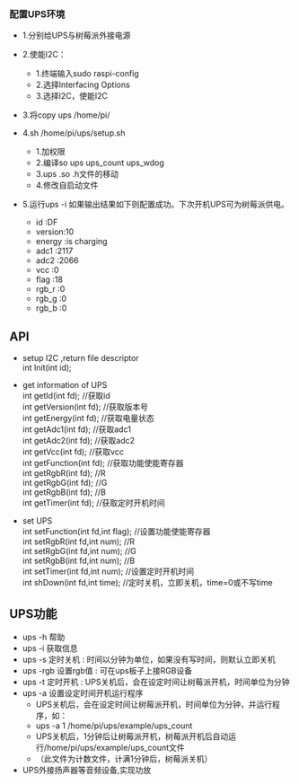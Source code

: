 ### 配置UPS环境

   * 1.分别给UPS与树莓派外接电源
   * 2.使能I2C：
        * 1.终端输入sudo raspi-config
        * 2.选择Interfacing Options
        * 3.选择I2C，使能I2C
   * 3.将copy ups /home/pi/
   * 4.sh /home/pi/ups/setup.sh
        * 1.加权限
        * 2.编译so ups ups_count ups_wdog   
        * 3.ups  .so  .h文件的移动
        * 4.修改自启动文件

   * 5.运行ups -i 如果输出结果如下则配置成功。下次开机UPS可为树莓派供电。
        *  id     :DF
        *  version:10
        *  energy :is charging
        *  adc1   :2117
        *  adc2   :2066
        *  vcc    :0
        *  flag   :18
        *  rgb_r  :0
        *  rgb_g  :0
        *  rgb_b  :0

## API
   * setup I2C ,return file descriptor<br>
            int Init(int id);
   * get information of UPS <br>
        int getId(int fd);          //获取id	<br>
        int getVersion(int fd);     //获取版本号	<br>
        int getEnergy(int fd);      //获取电量状态	<br>
        int getAdc1(int fd);        //获取adc1	<br>
        int getAdc2(int fd);        //获取adc2	<br>
        int getVcc(int fd);         //获取vcc	<br>
        int getFunction(int fd);    //获取功能使能寄存器	<br>
        int getRgbR(int fd);        //R		<br>
        int getRgbG(int fd);        //G		<br>
        int getRgbB(int fd);        //B		<br>
        int getTimer(int fd);       //获取定时开机时间	<br>
            
   * set UPS 	<br>
            int setFunction(int fd,int flag);   //设置功能使能寄存器	<br>
            int setRgbR(int fd,int num);        //R	<br>
            int setRgbG(int fd,int num);        //G	<br>
            int setRgbB(int fd,int num);        //B	<br>
            int setTimer(int fd,int num);       //设置定时开机时间	<br>
            int shDown(int fd,int time);        //定时关机，立即关机，time=0或不写time	<br>

## UPS功能
   * ups -h  帮助
   * ups -i 获取信息	
   * ups -s 定时关机 :     时间以分钟为单位，如果没有写时间，则默认立即关机
   * ups -rgb 设置rgb值 : 可在ups板子上接RGB设备
   * ups -t 定时开机 :    UPS关机后，会在设定时间让树莓派开机，时间单位为分钟
   * ups -a 设置设定时间开机运行程序
	   * UPS关机后，会在设定时间让树莓派开机，时间单位为分钟，并运行程序，如：
	   * ups -a 1 /home/pi/ups/example/ups_count
	   * UPS关机后，1分钟后让树莓派开机，树莓派开机后自动运行/home/pi/ups/example/ups_count文件
	   * （此文件为计数文件，计满1分钟后，树莓派关机）
   * UPS外接扬声器等音频设备,实现功放
